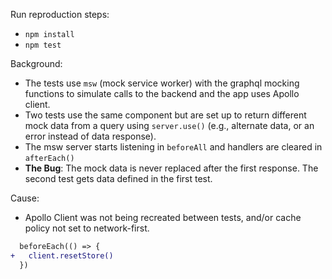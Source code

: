 Run reproduction steps:

- `npm install`
- `npm test`

Background:

- The tests use `msw` (mock service worker) with the graphql mocking functions to simulate calls to the backend and the app uses Apollo client.
- Two tests use the same component but are set up to return different mock data from a query using `server.use()` (e.g., alternate data, or an error instead of data response).
- The msw server starts listening in `beforeAll` and handlers are cleared in `afterEach()`
- **The Bug**: The mock data is never replaced after the first response. The second test gets data defined in the first test.

Cause:

- Apollo Client was not being recreated between tests, and/or cache policy not set to network-first.

```diff
  beforeEach(() => {
+   client.resetStore()
  })
```
